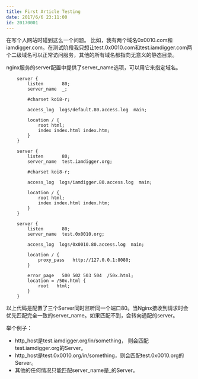 ```yaml
---
title: First Article Testing
date: 2017/6/6 23:11:00
id: 20170001
---
```


在写个人网站时碰到这么一个问题。
比如，我有两个域名0x0010.com和iamdigger.com。在测试阶段我只想让test.0x0010.com和test.iamdigger.com两个二级域名可以正常访问服务，其他的所有域名都指向无意义的静态目录。

<!-- more -->

nginx服务的server配置中提供了server_name选项，可以用它来指定域名。
````shell
    server {
        listen       80;
        server_name  _;
    
        #charset koi8-r;
    
        access_log  logs/default.80.access.log  main;
    
        location / {
            root html;
            index index.html index.htm;
        }
    }

    server {
        listen       80;
        server_name  test.iamdigger.org;
    
        #charset koi8-r;
    
        access_log  logs/iamdigger.80.access.log  main;
    
        location / {
            root html;
            index index.html index.htm;
        }
    }

    server {
        listen       80;
        server_name  test.0x0010.org;
        
        access_log  logs/0x0010.80.access.log  main;

        location / {
            proxy_pass   http://127.0.0.1:8080;
        }

        error_page   500 502 503 504  /50x.html;
        location = /50x.html {
            root   html;
        }
    }
````
以上代码是配置了三个Server同时监听同一个端口80。当Nginx接收到请求时会优先匹配完全一致的server_name。如果匹配不到，会转向通配的server。

举个例子：
+ http_host是test.iamdigger.org/in/something， 则会匹配test.iamdigger.org的Server。
+ http_host是test.0x0010.org/in/something，则会匹配test.0x0010.org的Server。
+ 其他的任何情况只能匹配server_name是_的Server。
